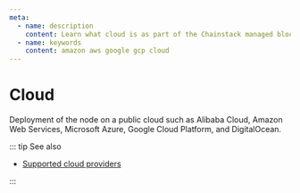 ```yaml
---
meta:
  - name: description
    content: Learn what cloud is as part of the Chainstack managed blockchain services.
  - name: keywords
    content: amazon aws google gcp cloud
---
```


# Cloud

Deployment of the node on a public cloud such as Alibaba Cloud, Amazon Web Services, Microsoft Azure, Google Cloud Platform, and DigitalOcean.

::: tip See also

* [Supported cloud providers](/platform/supported-cloud-hosting-providers)

:::
